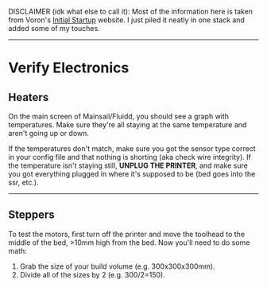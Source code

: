 DISCLAIMER (idk what else to call it):
Most of the information here is taken from Voron's [Initial Startup](https://docs.vorondesign.com/build/startup/) website. I just piled it neatly in one stack and added some of my touches.
_________________________________________________________
# Verify Electronics
## Heaters
On the main screen of Mainsail/Fluidd, you should see a graph with temperatures. Make sure they're all staying at the same temperature and aren't going up or down.

If the temperatures don't match, make sure you got the sensor type correct in your config file and that nothing is shorting (aka check wire integrity). If the temperature isn't staying still, **UNPLUG THE PRINTER**, and make sure you got everything plugged in where it's supposed to be (bed goes into the ssr, etc.).
_________________________________________________________
## Steppers
To test the motors, first turn off the printer and move the toolhead to the middle of the bed, >10mm high from the bed. Now you'll need to do some math:
1. Grab the size of your build volume (e.g. 300x300x300mm).
2. Divide all of the sizes by 2 (e.g. 300/2=150).
   
